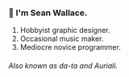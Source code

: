 ### 💙 I'm Sean Wallace.
1. Hobbyist graphic designer.
2. Occasional music maker.
3. Mediocre novice programmer.
###### Also known as da-ta and Auriali.
